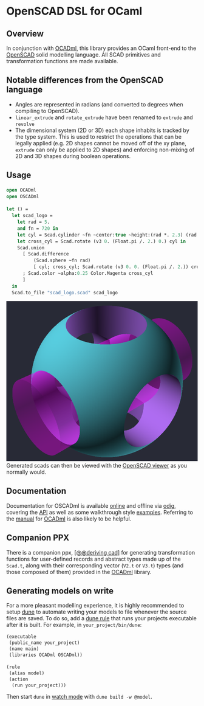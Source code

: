 # OpenSCAD DSL for OCaml

## Overview

In conjunction with [OCADml](https://github.com/OCADml/OCADml), this library
provides an OCaml front-end to the [OpenSCAD](https://openscad.org/) solid
modelling language. All SCAD primitives and transformation functions are made
available.

## Notable differences from the OpenSCAD language

- Angles are represented in radians (and converted to degrees when compiling to OpenSCAD).
- `linear_extrude` and `rotate_extrude` have been renamed to `extrude` and `revolve`
- The dimensional system (2D or 3D) each shape inhabits is tracked by the type
  system. This is used to restrict the operations that can be legally applied
  (e.g. 2D shapes cannot be moved off of the xy plane, `extrude` can only
  be applied to 2D shapes) and enforcing non-mixing of 2D and 3D shapes during
  boolean operations.

## Usage

``` ocaml
open OCADml
open OSCADml

let () =
  let scad_logo =
    let rad = 5.
    and fn = 720 in
    let cyl = Scad.cylinder ~fn ~center:true ~height:(rad *. 2.3) (rad /. 2.) in
    let cross_cyl = Scad.rotate (v3 0. (Float.pi /. 2.) 0.) cyl in
    Scad.union
      [ Scad.difference
          (Scad.sphere ~fn rad)
          [ cyl; cross_cyl; Scad.rotate (v3 0. 0. (Float.pi /. 2.)) cross_cyl ]
      ; Scad.color ~alpha:0.25 Color.Magenta cross_cyl
      ]
  in
  Scad.to_file "scad_logo.scad" scad_logo
```

![OpenSCAD logo](docs/assets/scad_logo.png)
Generated scads can then be viewed with the [OpenSCAD
viewer](https://openscad.org/downloads.html) as you normally would.

## Documentation

Documentation for OSCADml is available
[online](https://ocadml.github.io/OSCADml/OSCADml/index.html) and offline via
[odig](https://erratique.ch/software/odig), covering the
[API](https://ocadml.github.io/OSCADml/OSCADml/index.html#api) as well as some
walkthrough style
[examples](https://ocadml.github.io/OSCADml/OSCADml/index.html#examples).
Referring to the [manual](https://ocadml.github.io/OCADml/OCADml/index.html) for
[OCADml](https://github.com/OCADml/OCADml) is also likely to be helpful.

## Companion PPX

There is a companion ppx, [\[@@deriving
cad\]](https://github.com/OCADml/ppx_deriving_cad) for generating
transformation functions for user-defined records and abstract types made up of
the `Scad.t`, along with their corresponding vector (`V2.t` or `V3.t`) types
(and those composed of them) provided in the
[OCADml](https://github.com/OCADml/OCADml) library.

## Generating models on write

For a more pleasant modelling experience, it is highly recommended to setup [dune](https://github.com/ocaml/dune) to
automate writing your models to file whenever the source files are saved. To do
so, add a [dune rule](https://dune.readthedocs.io/en/latest/dune-files.html#rule)
that runs your projects executable after it is built. For example, in `your_project/bin/dune`:

``` dune
(executable
 (public_name your_project)
 (name main)
 (libraries OCADml OSCADml))

(rule
 (alias model)
 (action
  (run your_project)))
```

Then start `dune` in [watch
mode](https://dune.readthedocs.io/en/latest/usage.html#watch-mode) with `dune
build -w @model`.
